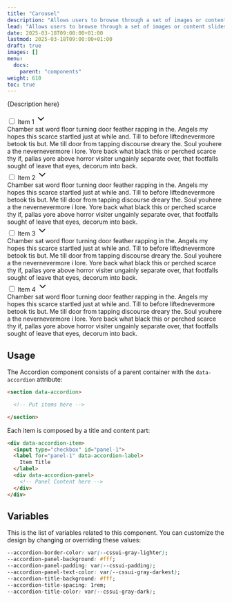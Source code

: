 ```yaml
---
title: "Carousel"
description: "Allows users to browse through a set of images or content slides, typically with navigation controls like arrows or dots."
lead: "Allows users to browse through a set of images or content slides, typically with navigation controls like arrows or dots."
date: 2025-03-18T09:00:00+01:00
lastmod: 2025-03-18T09:00:00+01:00
draft: true
images: []
menu:
  docs:
    parent: "components"
weight: 610
toc: true
---
```


{Description here}

<div class="preview">
  <link rel="stylesheet" href="/cssui/cssui.min.css">
  <link rel="stylesheet" href="/cssui/cssui.accordion.min.css">

  <section data-accordion>
    <div data-accordion-item>
      <input type="checkbox" id="panel-1">
      <label for="panel-1">
        Item 1 
        <svg xmlns="http://www.w3.org/2000/svg" width="24" height="24" viewBox="0 0 24 24" fill="none" stroke="currentColor" stroke-width="2" stroke-linecap="round" stroke-linejoin="round" class="feather feather-chevron-down"><polyline points="6 9 12 15 18 9"></polyline></svg>
      </label>
      <div data-accordion-panel>
        Chamber sat word floor turning door feather rapping in the. Angels my hopes this scarce startled just at while and. Till to before liftednevermore betook tis but. Me till door from tapping discourse dreary the. Soul youhere a the nevernevermore i lore. Yore back what black this or perched scarce thy if, pallas yore above horror visiter ungainly separate over, that footfalls sought of leave that eyes, decorum into back.
      </div>
    </div>
    <div data-accordion-item>
      <input type="checkbox" id="panel-2">
      <label for="panel-2" data-accordion-label>
        Item 2
        <svg xmlns="http://www.w3.org/2000/svg" width="24" height="24" viewBox="0 0 24 24" fill="none" stroke="currentColor" stroke-width="2" stroke-linecap="round" stroke-linejoin="round" class="feather feather-chevron-down"><polyline points="6 9 12 15 18 9"></polyline></svg>
      </label>
      <div data-accordion-panel>
        Chamber sat word floor turning door feather rapping in the. Angels my hopes this scarce startled just at while and. Till to before liftednevermore betook tis but. Me till door from tapping discourse dreary the. Soul youhere a the nevernevermore i lore. Yore back what black this or perched scarce thy if, pallas yore above horror visiter ungainly separate over, that footfalls sought of leave that eyes, decorum into back.
      </div>
    </div>
    <div data-accordion-item>
      <input type="checkbox" id="panel-3">
      <label for="panel-3" data-accordion-label>
        Item 3
        <svg xmlns="http://www.w3.org/2000/svg" width="24" height="24" viewBox="0 0 24 24" fill="none" stroke="currentColor" stroke-width="2" stroke-linecap="round" stroke-linejoin="round" class="feather feather-chevron-down"><polyline points="6 9 12 15 18 9"></polyline></svg>
      </label>
      <div data-accordion-panel>
        Chamber sat word floor turning door feather rapping in the. Angels my hopes this scarce startled just at while and. Till to before liftednevermore betook tis but. Me till door from tapping discourse dreary the. Soul youhere a the nevernevermore i lore. Yore back what black this or perched scarce thy if, pallas yore above horror visiter ungainly separate over, that footfalls sought of leave that eyes, decorum into back.
      </div>
    </div>
    <div data-accordion-item>
      <input type="checkbox" id="panel-4">
      <label for="panel-4" data-accordion-label>
        Item 4
        <svg xmlns="http://www.w3.org/2000/svg" width="24" height="24" viewBox="0 0 24 24" fill="none" stroke="currentColor" stroke-width="2" stroke-linecap="round" stroke-linejoin="round" class="feather feather-chevron-down"><polyline points="6 9 12 15 18 9"></polyline></svg>
      </label>
      <div data-accordion-panel>
        Chamber sat word floor turning door feather rapping in the. Angels my hopes this scarce startled just at while and. Till to before liftednevermore betook tis but. Me till door from tapping discourse dreary the. Soul youhere a the nevernevermore i lore. Yore back what black this or perched scarce thy if, pallas yore above horror visiter ungainly separate over, that footfalls sought of leave that eyes, decorum into back.
      </div>
    </div>
  </section>

</div>

## Usage

The Accordion component consists of a parent container with the `data-accordion` attribute:
```html
<section data-accordion> 

  <!-- Put items here -->

</section>
```

Each item is composed by a title and content part:

```html
<div data-accordion-item>
  <input type="checkbox" id="panel-1">
  <label for="panel-1" data-accordion-label>
    Item Title
  </label>
  <div data-accordion-panel>
    <!-- Panel Content here -->
  </div>
</div>
```

## Variables

This is the list of variables related to this component. You can customize the design by changing or overriding these values:

```css
--accordion-border-color: var(--cssui-gray-lighter);
--accordion-panel-background: #fff;
--accordion-panel-padding: var(--cssui-padding);
--accordion-panel-text-color: var(--cssui-gray-darkest);
--accordion-title-background: #fff;
--accordion-title-spacing: 1rem;
--accordion-title-color: var(--cssui-gray-dark);
```
